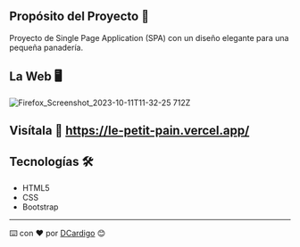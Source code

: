  

## Propósito del Proyecto 🥖

Proyecto de Single Page Application (SPA) con un diseño elegante para una pequeña panadería. 


## La Web 🖥️

![Firefox_Screenshot_2023-10-11T11-32-25 712Z](https://github.com/DCardigo/LePetitPain/assets/123099651/bf26e797-a2c1-4125-823c-f00f9bf8f4de)


## Visítala 🔎 https://le-petit-pain.vercel.app/


## Tecnologías  🛠️

- HTML5
- CSS
- Bootstrap

---
⌨️ con ❤️ por [DCardigo](https://github.com/DCardigo) 😊
